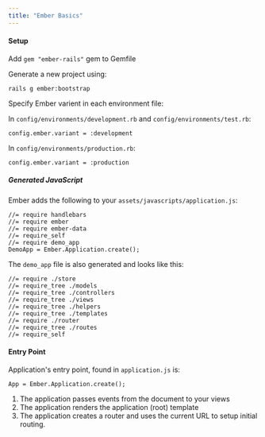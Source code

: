 ```yaml
---
title: "Ember Basics"
---
```


#### Setup

Add `gem "ember-rails"` gem to Gemfile

Generate a new project using:

`rails g ember:bootstrap`

Specify Ember varient in each environment file:

In `config/environments/development.rb` and `config/environments/test.rb`:

`config.ember.variant = :development` 

In `config/environments/production.rb`:

`config.ember.variant = :production` 

##### Generated JavaScript

Ember adds the following to your `assets/javascripts/application.js`:

```
//= require handlebars
//= require ember
//= require ember-data
//= require_self
//= require demo_app
DemoApp = Ember.Application.create();
```

The `demo_app` file is also generated and looks like this:

```
//= require ./store
//= require_tree ./models
//= require_tree ./controllers
//= require_tree ./views
//= require_tree ./helpers
//= require_tree ./templates
//= require ./router
//= require_tree ./routes
//= require_self
```

#### Entry Point

Application's entry point, found in `application.js` is:

```
App = Ember.Application.create();
```

1. The application passes events from the document to your views
2. The application renders the application (root) template
3. The application creates a router and uses the current URL to setup initial routing.
